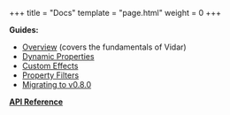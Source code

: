 +++
title = "Docs"
template = "page.html"
weight = 0
+++

**Guides:**
- [Overview](overview) (covers the fundamentals of Vidar)
- [Dynamic Properties](dynamic-properties)
- [Custom Effects](custom-effects)
- [Property Filters](property-filters)
- [Migrating to v0.8.0](migrating-v0-8-0)

[**API Reference**](api)
